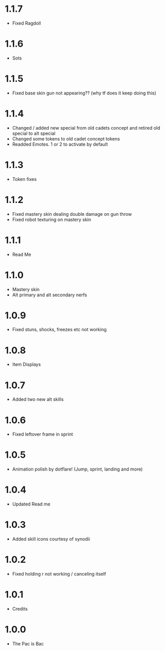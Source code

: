 # 1.1.7

- Fixed Ragdoll

# 1.1.6

- Sots

# 1.1.5

- Fixed base skin gun not appearing?? (why tf does it keep doing this)

# 1.1.4

- Changed / added new special from old cadets concept and retired old special to alt special
- Changed some tokens to old cadet concept tokens
- Readded Emotes. 1 or 2 to activate by default

# 1.1.3

- Token fixes

# 1.1.2

- Fixed mastery skin dealing double damage on gun throw
- Fixed robot texturing on mastery skin

# 1.1.1 

- Read Me

# 1.1.0

- Mastery skin
- Alt primary and alt secondary nerfs

# 1.0.9

- Fixed stuns, shocks, freezes etc not working

# 1.0.8 

- Item Displays

# 1.0.7

- Added two new alt skills

# 1.0.6

- Fixed leftover frame in sprint

# 1.0.5

- Animation polish by dotflare! (Jump, sprint, landing and more)

# 1.0.4

- Updated Read me

# 1.0.3

- Added skill icons courtesy of synodii

# 1.0.2

- Fixed holding r not working / canceling itself

# 1.0.1

- Credits

# 1.0.0

- The Pac is Bac